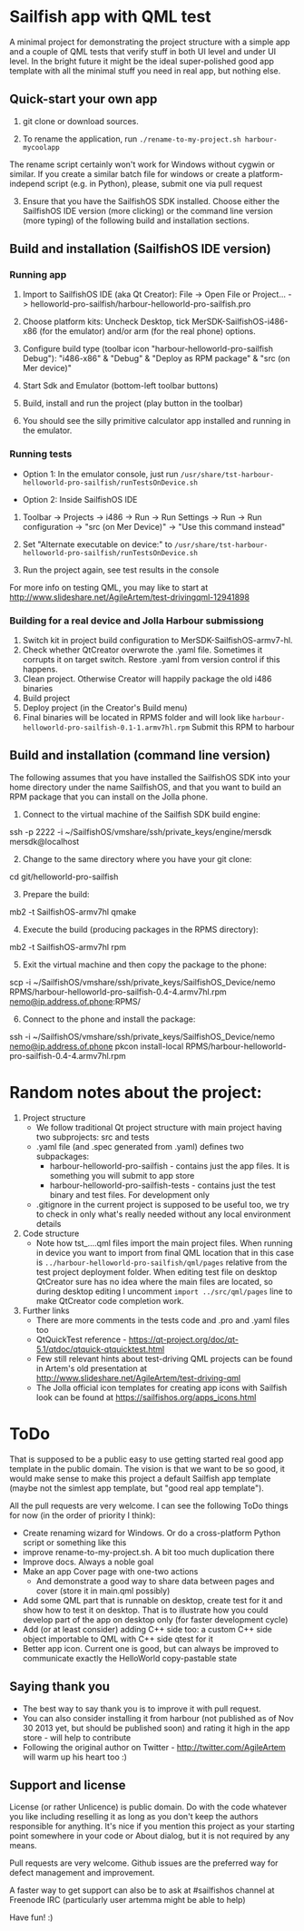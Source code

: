 Sailfish app with QML test
=========

A minimal project for demonstrating the project structure with a simple app and a couple of QML tests that verify stuff in both UI level and under UI level. In the bright future it might be the ideal super-polished good app template with all the minimal stuff you need in real app, but nothing else.

Quick-start your own app
------------

1. git clone or download sources.

2. To rename the application, run `./rename-to-my-project.sh harbour-mycoolapp`

 The rename script certainly won't work for Windows without cygwin or similar. If you create a similar batch file for windows or create a platform-independ script (e.g. in Python), please, submit one via pull request

3. Ensure that you have the SailfishOS SDK installed. Choose either the SailfishOS IDE version (more clicking) or the command line version (more typing) of the following build and installation sections.

Build and installation (SailfishOS IDE version)
------------

### Running app
1. Import to SailfishOS IDE (aka Qt Creator): File -> Open File or Project... -> helloworld-pro-sailfish/harbour-helloworld-pro-sailfish.pro

2. Choose platform kits: Uncheck Desktop, tick MerSDK-SailfishOS-i486-x86 (for the emulator) and/or arm (for the real phone) options.

3. Configure build type (toolbar icon "harbour-helloworld-pro-sailfish Debug"): "i486-x86" & "Debug" & "Deploy as RPM package" & "src (on Mer device)"

4. Start Sdk and Emulator (bottom-left toolbar buttons)

5. Build, install and run the project (play button in the toolbar)

6. You should see the silly primitive calculator app installed and running in the emulator.

### Running tests
* Option 1: In the emulator console, just run `/usr/share/tst-harbour-helloworld-pro-sailfish/runTestsOnDevice.sh`

* Option 2: Inside SailfishOS IDE

 1. Toolbar -> Projects -> i486 -> Run -> Run Settings -> Run -> Run configuration -> "src (on Mer Device)" -> "Use this command instead"

 2. Set "Alternate executable on device:" to `/usr/share/tst-harbour-helloworld-pro-sailfish/runTestsOnDevice.sh`

 3. Run the project again, see test results in the console

For more info on testing QML, you may like to start at http://www.slideshare.net/AgileArtem/test-drivingqml-12941898

### Building for a real device and Jolla Harbour submissiong
1. Switch kit in project build configuration to MerSDK-SailfishOS-armv7-hl.
2. Check whether QtCreator overwrote the .yaml file. Sometimes it corrupts it on target switch. Restore .yaml from version control if this happens.
3. Clean project. Otherwise Creator will happily package the old i486 binaries
4. Build project
5. Deploy project (in the Creator's Build menu)
6. Final binaries will be located in RPMS folder and will look like `harbour-helloworld-pro-sailfish-0.1-1.armv7hl.rpm` Submit this RPM to harbour

Build and installation (command line version)
-----------------------

The following assumes that you have installed the SailfishOS SDK into your home directory under the name SailfishOS, and that you want to build an RPM package that you can install on the Jolla phone.

1. Connect to the virtual machine of the Sailfish SDK build engine:

 ssh -p 2222 -i ~/SailfishOS/vmshare/ssh/private_keys/engine/mersdk mersdk@localhost

2. Change to the same directory where you have your git clone:

 cd git/helloworld-pro-sailfish

3. Prepare the build:

 mb2 -t SailfishOS-armv7hl qmake

4. Execute the build (producing packages in the RPMS directory):

 mb2 -t SailfishOS-armv7hl rpm

5. Exit the virtual machine and then copy the package to the phone:

 scp -i ~/SailfishOS/vmshare/ssh/private_keys/SailfishOS_Device/nemo RPMS/harbour-helloworld-pro-sailfish-0.4-4.armv7hl.rpm nemo@ip.address.of.phone:RPMS/

6. Connect to the phone and install the package:

 ssh -i ~/SailfishOS/vmshare/ssh/private_keys/SailfishOS_Device/nemo nemo@ip.address.of.phone pkcon install-local RPMS/harbour-helloworld-pro-sailfish-0.4-4.armv7hl.rpm

Random notes about the project:
=========

1. Project structure
    * We follow traditional Qt project structure with main project having two subprojects: src and tests
    * .yaml file (and .spec generated from .yaml) defines two subpackages:
        * harbour-helloworld-pro-sailfish - contains just the app files. It is something you will submit to app store
        * harbour-helloworld-pro-sailfish-tests - contains just the test binary and test files. For development only
    * .gitignore in the current project is supposed to be useful too, we try to check in only what's really needed without any local environment details
2. Code structure
    * Note how tst_....qml files import the main project files. When running in device you want to import from final QML location that in this case is `../harbour-helloworld-pro-sailfish/qml/pages` relative from the test project deployment folder. When editing test file on desktop QtCreator sure has no idea where the main files are located, so during desktop editing I uncomment `import ../src/qml/pages` line to make QtCreator code completion work.
3. Further links
    * There are more comments in the tests code and .pro and .yaml files too
    * QtQuickTest reference - https://qt-project.org/doc/qt-5.1/qtdoc/qtquick-qtquicktest.html
    * Few still relevant hints about test-driving QML projects can be found in Artem's old presentation at http://www.slideshare.net/AgileArtem/test-driving-qml
    * The Jolla official icon templates for creating app icons with Sailfish look can be found at https://sailfishos.org/apps_icons.html

ToDo
=========
That is supposed to be a public easy to use getting started real good app template in the public domain. The vision is that we want to be so good, it would make sense to make this project a default Sailfish app template (maybe not the simlest app template, but "good real app template").

All the pull requests are very welcome. I can see the following ToDo things for now (in the order of priority I think):
* Create renaming wizard for Windows. Or do a cross-platform Python script or something like this
* improve rename-to-my-project.sh. A bit too much duplication there
* Improve docs. Always a noble goal
* Make an app Cover page with one-two actions
    * And demonstrate a good way to share data between pages and cover (store it in main.qml possibly)
* Add some QML part that is runnable on desktop, create test for it and show how to test it on desktop. That is to illustrate how you could develop part of the app on desktop only (for faster development cycle)
* Add (or at least consider) adding C++ side too: a custom C++ side object importable to QML with C++ side qtest for it
* Better app icon. Current one is good, but can always be improved to communicate exactly the HelloWorld copy-pastable state

Saying thank you
-------------
* The best way to say thank you is to improve it with pull request.
* You can also consider installing it from harbour (not published as of Nov 30 2013 yet, but should be published soon) and rating it high in the app store - will help to contribute
* Following the original author on Twitter - http://twitter.com/AgileArtem will warm up his heart too :)

Support and license
-------------------

License (or rather Unlicence) is public domain. Do with the code whatever you like including reselling it as long as you don't keep the authors responsible for anything. It's nice if you mention this project as your starting point somewhere in your code or About dialog, but it is not required by any means.

Pull requests are very welcome. Github issues are the preferred way for defect management and improvement.

A faster way to get support can also be to ask at #sailfishos channel at Freenode IRC (particularly user artemma might be able to help)

Have fun! :)
